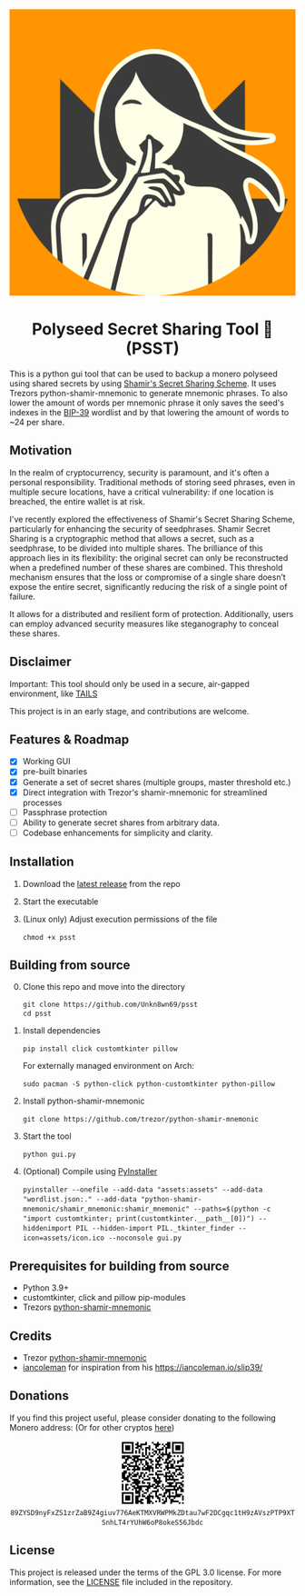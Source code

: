 <div align="center">
   <img src="/assets/icon.png">
   <h1>Polyseed Secret Sharing Tool 🤫 (PSST)</h1>
</div>

This is a python gui tool that can be used to backup a monero polyseed using shared secrets by using [Shamir's Secret Sharing Scheme](https://en.wikipedia.org/wiki/Shamir%27s_secret_sharing). It uses Trezors python-shamir-mnemonic to generate mnemonic phrases. To also lower the amount of words per mnemonic phrase it only saves the seed's indexes in the [BIP-39](https://github.com/bitcoin/bips/blob/master/bip-0039/bip-0039-wordlists.md) wordlist and by that lowering the amount of words to ~24 per share.

## Motivation

In the realm of cryptocurrency, security is paramount, and it's often a personal responsibility. Traditional methods of storing seed phrases, even in multiple secure locations, have a critical vulnerability: if one location is breached, the entire wallet is at risk.

I've recently explored the effectiveness of Shamir's Secret Sharing Scheme, particularly for enhancing the security of seedphrases. Shamir Secret Sharing is a cryptographic method that allows a secret, such as a seedphrase, to be divided into multiple shares. The brilliance of this approach lies in its flexibility: the original secret can only be reconstructed when a predefined number of these shares are combined. This threshold mechanism ensures that the loss or compromise of a single share doesn’t expose the entire secret, significantly reducing the risk of a single point of failure.

It allows for a distributed and resilient form of protection. Additionally, users can employ advanced security measures like steganography to conceal these shares.

## Disclaimer

Important: This tool should only be used in a secure, air-gapped environment, like [TAILS](https://tails.net)

This project is in an early stage, and contributions are welcome.

## Features & Roadmap

* [X] Working GUI
* [X] pre-built binaries
* [X] Generate a set of secret shares (multiple groups, master threshold etc.)
* [X] Direct integration with Trezor's shamir-mnemonic for streamlined processes
* [ ] Passphrase protection
* [ ] Ability to generate secret shares from arbitrary data.
* [ ] Codebase enhancements for simplicity and clarity.

## Installation

1. Download the [latest release](https://github.com/Unkn8wn69/psst/releases) from the repo
2. Start the executable
3. (Linux only) Adjust execution permissions of the file

   `chmod +x psst`

## Building from source

0. Clone this repo and move into the directory

   ```
   git clone https://github.com/Unkn8wn69/psst
   cd psst
   ```
1. Install dependencies

   `pip install click customtkinter pillow`

   For externally managed environment on Arch:

   `sudo pacman -S python-click python-customtkinter python-pillow`
2. Install python-shamir-mnemonic

   `git clone https://github.com/trezor/python-shamir-mnemonic`
3. Start the tool

   `python gui.py`
4. (Optional) Compile using [PyInstaller](https://pyinstaller.org/)

   `pyinstaller --onefile --add-data "assets:assets" --add-data "wordlist.json:." --add-data "python-shamir-mnemonic/shamir_mnemonic:shamir_mnemonic" --paths=$(python -c "import customtkinter; print(customtkinter.__path__[0])") --hiddenimport PIL --hidden-import PIL._tkinter_finder --icon=assets/icon.ico --noconsole gui.py`

## Prerequisites for building from source

- Python 3.9+
- customtkinter, click and pillow pip-modules
- Trezors [python-shamir-mnemonic](https://github.com/trezor/python-shamir-mnemonic)

## Credits

- Trezor [python-shamir-mnemonic](https://github.com/trezor/python-shamir-mnemonic)
- [iancoleman](https://github.com/iancoleman/slip39) for inspiration from his https://iancoleman.io/slip39/

## Donations

If you find this project useful, please consider donating to the following Monero address: (Or for other cryptos [here](https://trocador.app/anonpay/?ticker_to=xmr&network_to=Mainnet&address=89ZYSD9nyFxZS1zrZaB9Z4giuv776AeKTMXVRWPMkZDtau7wF2DCgqc1tH9zAVszPTP9XTSnhLT4rYUhW6oP8okeS56Jbdc&donation=True&simple_mode=True&name=Unkn8wn69))

<p align="center">
 <img src="assets/monero-qr.png" width="115" height="115" alt="xmrqr"/><br>
 <code>89ZYSD9nyFxZS1zrZaB9Z4giuv776AeKTMXVRWPMkZDtau7wF2DCgqc1tH9zAVszPTP9XTSnhLT4rYUhW6oP8okeS56Jbdc</code>
</p>

## License

This project is released under the terms of the GPL 3.0 license. For more information, see the [LICENSE](LICENSE) file included in the repository.
